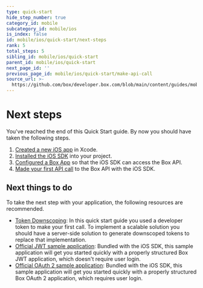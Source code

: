 ```yaml
---
type: quick-start
hide_step_number: true
category_id: mobile
subcategory_id: mobile/ios
is_index: false
id: mobile/ios/quick-start/next-steps
rank: 5
total_steps: 5
sibling_id: mobile/ios/quick-start
parent_id: mobile/ios/quick-start
next_page_id: ''
previous_page_id: mobile/ios/quick-start/make-api-call
source_url: >-
  https://github.com/box/developer.box.com/blob/main/content/guides/mobile/ios/quick-start/5-next-steps.md
---
```

# Next steps

You've reached the end of this Quick Start guide. By now you should have taken
the following steps.

1. [Created a new iOS app](g://mobile/ios/quick-start/create-ios-app) in Xcode.
2. [Installed the iOS SDK](g://mobile/ios/quick-start/install-ios-sdk) into your project.
3. [Configured a Box App](g://mobile/ios/quick-start/configure-box-app) so that the iOS SDK can access the Box API.
4. [Made your first API call](g://mobile/ios/quick-start/make-api-call) to the Box API with the iOS SDK.

## Next things to do

To take the next step with your application, the following resources are
recommended.

* [Token Downscoping](g://authentication/tokens/downscope): In this quick start guide you used a developer token to make your first call. To implement a scalable solution you should have a server-side solution to generate downscoped tokens to replace that implementation.
* [Official JWT sample application][sample-jwt]: Bundled with the iOS SDK, this sample application will get you started quickly with a properly structured Box JWT application, which doesn't require user login.
* [Official OAuth 2 sample application][sample-oauth]: Bundled with the iOS SDK, this sample application will get you started quickly with a properly structured Box OAuth 2 application, which requires user login.

[sample-jwt]: https://github.com/box/box-ios-sdk/tree/master/SampleApps/JWTSampleApp
[sample-oauth]: https://github.com/box/box-ios-sdk/tree/master/SampleApps/OAuth2SampleApp
